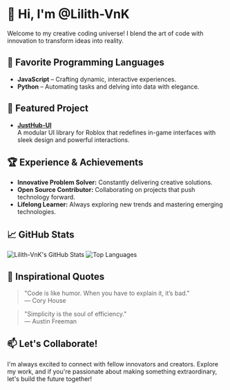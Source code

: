 # 👋 Hi, I'm @Lilith-VnK

Welcome to my creative coding universe! I blend the art of code with innovation to transform ideas into reality.

## 🚀 Favorite Programming Languages
- **JavaScript** – Crafting dynamic, interactive experiences.
- **Python** – Automating tasks and delving into data with elegance.

## 🎯 Featured Project
- **[JustHub-UI](https://github.com/Lilith-VnK/JustHub-UI)**  
  A modular UI library for Roblox that redefines in-game interfaces with sleek design and powerful interactions.

## 🏆 Experience & Achievements
- **Innovative Problem Solver:** Constantly delivering creative solutions.
- **Open Source Contributor:** Collaborating on projects that push technology forward.
- **Lifelong Learner:** Always exploring new trends and mastering emerging technologies.

## 📈 GitHub Stats
![Lilith-VnK's GitHub Stats](https://github-readme-stats.vercel.app/api?username=Lilith-VnK&show_icons=true&theme=radical)
![Top Languages](https://github-readme-stats.vercel.app/api/top-langs/?username=Lilith-VnK&layout=compact&theme=radical)

## 💬 Inspirational Quotes
> "Code is like humor. When you have to explain it, it’s bad."  
> — Cory House

> "Simplicity is the soul of efficiency."  
> — Austin Freeman

## 📫 Let's Collaborate!
I'm always excited to connect with fellow innovators and creators. Explore my work, and if you're passionate about making something extraordinary, let's build the future together!
